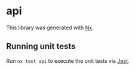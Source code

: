 # api

This library was generated with [Nx](https://nx.dev).

## Running unit tests

Run `nx test api` to execute the unit tests via [Jest](https://jestjs.io).
